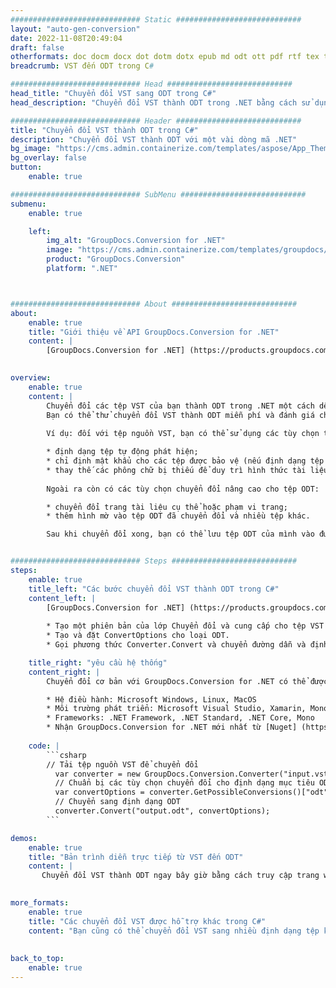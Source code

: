 ```yaml
---
############################# Static ############################
layout: "auto-gen-conversion"
date: 2022-11-08T20:49:04
draft: false
otherformats: doc docm docx dot dotm dotx epub md odt ott pdf rtf tex txt vdx vsdm vsdx vssm vssx vstm vstx vsx vtx xps
breadcrumb: VST đến ODT trong C#

############################# Head ############################
head_title: "Chuyển đổi VST sang ODT trong C#"
head_description: "Chuyển đổi VST thành ODT trong .NET bằng cách sử dụng một vài dòng mã. Sử dụng API chuyển đổi tài liệu GroupDocs để chuyển đổi hơn 160 định dạng tệp."

############################# Header ############################
title: "Chuyển đổi VST thành ODT trong C#"
description: "Chuyển đổi VST thành ODT với một vài dòng mã .NET"
bg_image: "https://cms.admin.containerize.com/templates/aspose/App_Themes/V3/images/bg/header1.png"
bg_overlay: false
button:
    enable: true

############################# SubMenu ############################
submenu:
    enable: true

    left:
        img_alt: "GroupDocs.Conversion for .NET"
        image: "https://cms.admin.containerize.com/templates/groupdocs/images/product-logos/90x90-noborder/groupdocs-conversion-net.png"
        product: "GroupDocs.Conversion"
        platform: ".NET"



############################# About ############################
about:
    enable: true
    title: "Giới thiệu về API GroupDocs.Conversion for .NET"
    content: |
        [GroupDocs.Conversion for .NET] (https://products.groupdocs.com/conversion/net/) có thể được sử dụng để chuyển đổi Microsoft Word, Excel, PowerPoint, PDF, Visio và các định dạng khác. GroupDocs.Conversion là một API độc lập phù hợp với các hệ thống nội bộ và nội bộ, nơi yêu cầu hiệu suất cao. Nó không phụ thuộc vào bất kỳ phần mềm nào như Microsoft hoặc Open Office.
    

overview:
    enable: true
    content: |
        Chuyển đổi các tệp VST của bạn thành ODT trong .NET một cách dễ dàng. Bạn chỉ có thể sử dụng một vài dòng mã C# trong bất kỳ nền tảng nào bạn chọn như - Windows, Linux, macOS.
        Bạn có thể thử chuyển đổi VST thành ODT miễn phí và đánh giá chất lượng kết quả chuyển đổi. Cùng với các tình huống chuyển đổi tệp đơn giản, bạn có thể thử các tùy chọn nâng cao hơn để tải tệp VST nguồn và để lưu kết quả đầu ra ODT. 
        
        Ví dụ: đối với tệp nguồn VST, bạn có thể sử dụng các tùy chọn tải sau:

        * định dạng tệp tự động phát hiện;
        * chỉ định mật khẩu cho các tệp được bảo vệ (nếu định dạng tệp hỗ trợ nó);
        * thay thế các phông chữ bị thiếu để duy trì hình thức tài liệu.
        
        Ngoài ra còn có các tùy chọn chuyển đổi nâng cao cho tệp ODT:

        * chuyển đổi trang tài liệu cụ thể hoặc phạm vi trang;
        * thêm hình mờ vào tệp ODT đã chuyển đổi và nhiều tệp khác.

        Sau khi chuyển đổi xong, bạn có thể lưu tệp ODT của mình vào đường dẫn tệp cục bộ hoặc bất kỳ bộ nhớ bên thứ ba nào như FTP, Amazon S3, Google Drive, Dropbox, v.v. Xin lưu ý - để chuyển đổi VST thành {{ TO}} không cần cài đặt thêm bất kỳ phần mềm nào - như MS Office, Open Office, Adobe Acrobat Reader, v.v.


############################# Steps ############################
steps:
    enable: true
    title_left: "Các bước chuyển đổi VST thành ODT trong C#"
    content_left: |
        [GroupDocs.Conversion for .NET] (https://products.groupdocs.com/conversion/net/) giúp các nhà phát triển dễ dàng chuyển đổi tệp VST thành ODT bằng một vài dòng mã.
        
        * Tạo một phiên bản của lớp Chuyển đổi và cung cấp cho tệp VST với đường dẫn đầy đủ
        * Tạo và đặt ConvertOptions cho loại ODT.
        * Gọi phương thức Converter.Convert và chuyển đường dẫn và định dạng đầy đủ (ODT) làm tham số

    title_right: "yêu cầu hệ thống"
    content_right: |
        Chuyển đổi cơ bản với GroupDocs.Conversion for .NET có thể được thực hiện chỉ trong một vài bước đơn giản. API của chúng tôi được hỗ trợ trên tất cả các nền tảng và hệ điều hành chính. Trước khi thực thi mã bên dưới, hãy đảm bảo rằng bạn đã cài đặt các điều kiện tiên quyết sau trên hệ thống của mình.

        * Hệ điều hành: Microsoft Windows, Linux, MacOS
        * Môi trường phát triển: Microsoft Visual Studio, Xamarin, MonoDevelop
        * Frameworks: .NET Framework, .NET Standard, .NET Core, Mono
        * Nhận GroupDocs.Conversion for .NET mới nhất từ ​​[Nuget] (https://www.nuget.org/packages/groupdocs.conversion)
         
    code: |
        ```csharp    
        // Tải tệp nguồn VST để chuyển đổi
          var converter = new GroupDocs.Conversion.Converter("input.vst");
          // Chuẩn bị các tùy chọn chuyển đổi cho định dạng mục tiêu ODT
          var convertOptions = converter.GetPossibleConversions()["odt"].ConvertOptions;
          // Chuyển sang định dạng ODT
          converter.Convert("output.odt", convertOptions);
        ```

demos:
    enable: true
    title: "Bản trình diễn trực tiếp từ VST đến ODT"
    content: |
       Chuyển đổi VST thành ODT ngay bây giờ bằng cách truy cập trang web [GroupDocs.Conversion App] (https://products.groupdocs.app/conversion/family). Bản demo trực tuyến có những ưu điểm sau
          

more_formats:
    enable: true
    title: "Các chuyển đổi VST được hỗ trợ khác trong C#"
    content: "Bạn cũng có thể chuyển đổi VST sang nhiều định dạng tệp khác. Vui lòng xem danh sách bên dưới."
       
       
back_to_top:
    enable: true
---
```

